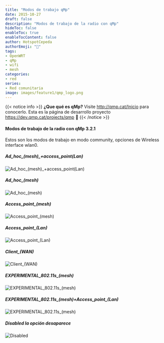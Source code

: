 ```yaml
---
title: "Modos de trabajo qMp"
date: 2015-10-27
draft: false
description: "Modos de trabajo de la radio con qMp"
hideToc: false
enableToc: true
enableTocContent: false
author: HotspotCepeda 
authorEmoji: "🗻"
tags:
- OpenWRT
- qMp
- wifi
- mesh
categories:
- red
series:
- Red comunitaria
image: images/feature1/qmp_logo.png
---
```

{{< notice info >}}
**¿Que qué es qMp?** Visite http://qmp.cat/Inicio para conocerlo. 
Esta es la página de desarrollo proyecto https://dev.qmp.cat/projects/qmp  **🙌**
{{< /notice >}}
#### Modos de trabajo de la radio con qMp 3.2.1
Estos son los modos de trabajo en modo community, opciones de Wireless interface wlan0.
##### Ad_hoc_(mesh)_+_access_point_(Lan)
![Ad_hoc_(mesh)_+_access_point_(Lan)](/images/qmp/Ad_hoc_mesh_-_access_point_Lan.png)
##### Ad_hoc_(mesh)
![Ad_hoc_(mesh)](/images/qmp/Ad_hoc_mesh.png)
##### Access_point_(mesh)
![Access_point_(mesh)](/images/qmp/access_point_mesh.png)
##### Access_point_(Lan)
![Access_point_(Lan)](/images/qmp/Access_point_Lan.png)
##### Client_(WAN)
![Client_(WAN)](/images/qmp/Client_WAN.png)
##### EXPERIMENTAL_802.11s_(mesh)
![EXPERIMENTAL_802.11s_(mesh)](/images/qmp/EXPERIMENTAL_802.11s_mesh.png)
##### EXPERIMENTAL_802.11s_(mesh)+Access_point_(Lan)
![EXPERIMENTAL_802.11s_(mesh)](/images/qmp/EXPERIMENTAL_802.11s_mesh-Access_point_Lan.png)
##### Disabled la opción desaparece
![Disabled](/images/qmp/Disabled.png)


